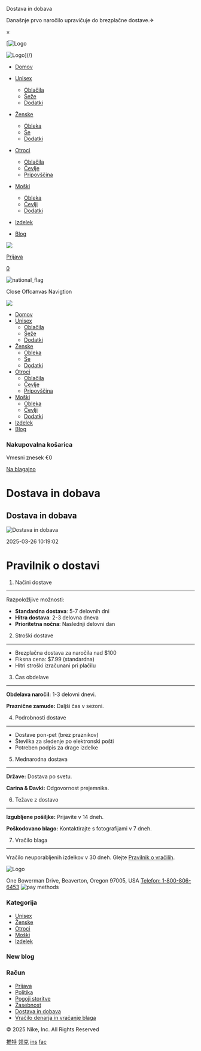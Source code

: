 Dostava in dobava​





Današnje prvo naročilo upravičuje do brezplačne dostave.✈

×

[![Logo](/encrypted/img/lv2kclXfeTFwub4VJqsPbXdry8A746rR9MxjqPjzTDZN_gPsz9lJovlhulHAa8wo.webp)

![Logo](/encrypted/img/lv2kclXfeTFwub4VJqsPbXdry8A746rR9MxjqPjzTDZN_gPsz9lJovlhulHAa8wo.webp)](/)

* [Domov](/)
* [Unisex](/product/category_list/Unisex_45.html)

  + [Oblačila](/product/category_list/Clothes_46.html)
  + [Šeže](/product/category_list/Shoes_47.html)
  + [Dodatki](/product/category_list/Accessories_48.html)
* [Ženske](/product/category_list/Women_51.html)

  + [Obleka](/product/category_list/Clothes_52.html)
  + [Še](/product/category_list/Shoes_53.html)
  + [Dodatki](/product/category_list/Accessories_54.html)
* [Otroci](/product/category_list/Kids_58.html)

  + [Oblačila](/product/category_list/Clothes_59.html)
  + [Čevlje](/product/category_list/Shoes_60.html)
  + [Pripovščina](/product/category_list/Accessories_61.html)
* [Moški](/product/category_list/Men_63.html)

  + [Obleka](/product/category_list/Clothes_64.html)
  + [Čevlji](/product/category_list/Shoes_65.html)
  + [Dodatki](/product/category_list/Accessories_66.html)
* [Izdelek](/product/list.html)
* [Blog](/blog/list.html)

![](/search.svg)

[Prijava](/login.html)

[0](#miniCart)

![national_flag](https://oss.nikeoutletla.com/country/斯洛文尼亚.png)





Close Offcanvas Navigtion

![](/search.svg)

* [Domov](/)
* [Unisex](/product/category_list/Unisex_45.html)
  + [Oblačila](/product/category_list/Clothes_46.html)
  + [Šeže](/product/category_list/Shoes_47.html)
  + [Dodatki](/product/category_list/Accessories_48.html)
* [Ženske](/product/category_list/Women_51.html)
  + [Obleka](/product/category_list/Clothes_52.html)
  + [Še](/product/category_list/Shoes_53.html)
  + [Dodatki](/product/category_list/Accessories_54.html)
* [Otroci](/product/category_list/Kids_58.html)
  + [Oblačila](/product/category_list/Clothes_59.html)
  + [Čevlje](/product/category_list/Shoes_60.html)
  + [Pripovščina](/product/category_list/Accessories_61.html)
* [Moški](/product/category_list/Men_63.html)
  + [Obleka](/product/category_list/Clothes_64.html)
  + [Čevlji](/product/category_list/Shoes_65.html)
  + [Dodatki](/product/category_list/Accessories_66.html)
* [Izdelek](/product/list.html)
* [Blog](/blog/list.html)





### Nakupovalna košarica

Vmesni znesek
€0

[Na blagajno](/order/checkout.html)





Dostava in dobava​
==================




Dostava in dobava​
------------------

![Dostava in dobava​](/article/3.jpg)

2025-03-26 10:19:02

Pravilnik o dostavi
===================

1. Načini dostave
-----------------

Razpoložljive možnosti:

* **Standardna dostava**: 5-7 delovnih dni
* **Hitra dostava**: 2-3 delovna dneva
* **Prioritetna nočna**: Naslednji delovni dan

2. Stroški dostave
------------------

* Brezplačna dostava za naročila nad $100
* Fiksna cena: $7.99 (standardna)
* Hitri stroški izračunani pri plačilu

3. Čas obdelave
---------------

**Obdelava naročil:** 1-3 delovni dnevi.
  
**Praznične zamude:** Daljši čas v sezoni.

4. Podrobnosti dostave
----------------------

* Dostave pon-pet (brez praznikov)
* Številka za sledenje po elektronski pošti
* Potreben podpis za drage izdelke

5. Mednarodna dostava
---------------------

**Države:** Dostava po svetu.
  
**Carina & Davki:** Odgovornost prejemnika.

6. Težave z dostavo
-------------------

**Izgubljene pošiljke:** Prijavite v 14 dneh.
  
**Poškodovano blago:** Kontaktirajte s fotografijami v 7 dneh.

7. Vračilo blaga
----------------

Vračilo neuporabljenih izdelkov v 30 dneh. Glejte [Pravilnik o vračilih](#returns).






![Logo](/encrypted/img/lv2kclXfeTFwub4VJqsPbXdry8A746rR9MxjqPjzTDZN_gPsz9lJovlhulHAa8wo.webp)

One Bowerman Drive, Beaverton, Oregon 97005, USA​
[Telefon: 1-800-806-6453](tel:1-800-806-6453)
![pay methods](/simple_assets/img/icons/pay_icon.png)

### Kategorija

* [Unisex](/product/category_list/Unisex_45.html)
* [Ženske](/product/category_list/Women_51.html)
* [Otroci](/product/category_list/Kids_58.html)
* [Moški](/product/category_list/Men_63.html)
* [Izdelek](/product/list.html)

### New blog

### Račun

* [Prijava](/login.html)
* [Politika](/blog/detail/116.html)
* [Pogoji storitve](/blog/detail/117.html)
* [Zasebnost](/blog/detail/118.html)
* [Dostava in dobava​](/blog/detail/119.html)
* [Vračilo denarja in vračanje blaga​](/blog/detail/120.html)

© 2025 Nike, Inc. All Rights Reserved

[推特](https://twitter.com/Nike)
[领克](https://www.linkedin.com/company/nike)
[ins](https://www.instagram.com/nike/)
[fac](https://www.facebook.com/nike/)